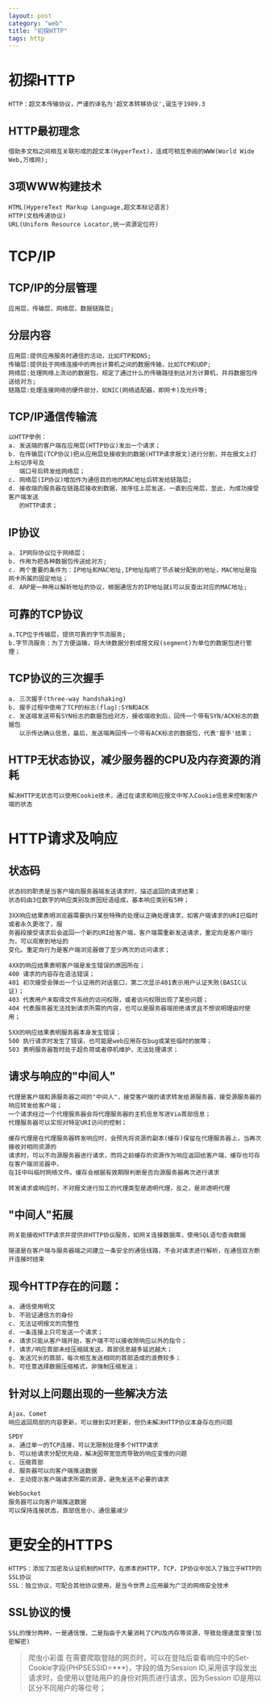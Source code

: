 ```yaml
---
layout: post
category: "web"
title: "初探HTTP"
tags: http
---
```


初探HTTP
======

    HTTP：超文本传输协议，严谨的译名为'超文本转移协议',诞生于1989.3

HTTP最初理念
-----------

    借助多文档之间相互关联形成的超文本(HyperText)，连成可相互参阅的WWW(World Wide Web,万维网);

3项WWW构建技术
--------

    HTML(HypereText Markup Language,超文本标记语言)
    HTTP(文档传递协议)
    URL(Uniform Resource Locator,统一资源定位符)

TCP/IP
======
TCP/IP的分层管理
-------

    应用层，传输层，网络层，数据链路层;

分层内容
------

    应用层:提供应用服务时通信的活动，比如FTP和DNS;
    传输层:提供处于网络连接中的两台计算机之间的数据传输，比如TCP和UDP;
    网络层:处理网络上流动的数据包，规定了通过什么的传输路径到达对方计算机，并将数据包传送给对方;
    链路层:处理连接网络的硬件部分，如NIC(网络适配器，即网卡)及光纤等;

TCP/IP通信传输流
--------

    以HTTP举例：
    a. 发送端的客户端在应用层(HTTP协议)发出一个请求；	
    b. 在传输层(TCP协议)把从应用层处接收到的数据(HTTP请求报文)进行分割，并在报文上打上标记序号及
       端口号后转发给网络层；
    c. 网络层(IP协议)增加作为通信目的地的MAC地址后转发给链路层;
    d. 接收端的服务器在链路层接收到数据，按序往上层发送，一直到应用层，至此，为成功接受客户端发送
       的HTTP请求；

IP协议
---------

    a. IP网际协议位于网络层；
    b. 作用为把各种数据包传送给对方;
    c. 两个重要的条件为：IP地址和MAC地址,IP地址指明了节点被分配到的地址，MAC地址是指网卡所属的固定地址；
    d. ARP是一种用以解析地址的协议，根据通信方的IP地址就i可以反查出对应的MAC地址;


可靠的TCP协议
----------

    a.TCP位于传输层，提供可靠的字节流服务;
    b.字节流服务：为了方便运输，将大块数据分割成报文段(segment)为单位的数据包进行管理；


TCP协议的三次握手
-------------

    a. 三次握手(three-way handshaking)
    b. 握手过程中使用了TCP的标志(flag):SYN和ACK
    c. 发送端发送带有SYN标志的数据包给对方，接收端收到后，回传一个带有SYN/ACK标志的数据包
       以示传达确认信息，最后，发送端再回传一个带有ACK标志的数据包，代表'握手'结束；

HTTP无状态协议，减少服务器的CPU及内存资源的消耗
----------

    解决HTTP无状态可以使用Cookie技术，通过在请求和响应报文中写入Cookie信息来控制客户端的状态

HTTP请求及响应
=========


状态码
-----

    状态码的职责是当客户端向服务器端发送请求时，描述返回的请求结果；
    状态码由3位数字的响应类别及原因短语组成，基本响应类别有5种；

    3XX响应结果表明浏览器需要执行某些特殊的处理以正确处理请求，如客户端请求的URI已临时或者永久更改了，服
    务器段接受请求后会返回一个新的URI给客户端，客户端需重新发送请求，重定向是客户端行为，可以观察到地址的
    变化。重定向行为是客户端浏览器做了至少两次的访问请求；

    4XX的响应结果表明客户端是发生错误的原因所在；
    400 请求的内容存在语法错误；
    401 初次接受会弹出一个认证用的对话窗口，第二次显示401表示用户认证失败(BASIC认证)；
    403 代表用户未取得文件系统的访问权限，或者访问权限出现了某些问题；
    404 代表服务器无法找到请求所需的内容，也可以是服务器端拒绝请求且不想说明理由时使用；

    5XX的响应结果表明服务器本身发生错误；
    500 执行请求时发生了错误，也可能是web应用存在bug或某些临时的故障；
    503 表明服务器暂时处于超负荷或者停机维护，无法处理请求；

请求与响应的"中间人"
-----------

    代理是客户端和源服务器之间的"中间人"，接受客户端的请求转发给源服务器，接受源服务器的
    响应转发给客户端；
    一个请求经过一个代理服务器会将代理服务器的主机信息写进Via首部信息；
    代理服务器可以实现对特定URI访问的控制；
    
    缓存代理是在代理服务器转发响应时，会预先将资源的副本(缓存)保留在代理服务器上，当再次接收对相同资源的
    请求时，可以不向源服务器进行请求，而将之前缓存的资源作为响应返回给客户端，缓存也可存在客户端浏览器中，
    在IE中叫临时网络文件。缓存会根据有效期限判断是否向源服务器再次进行请求

    转发请求或响应时，不对报文进行加工的代理类型是透明代理，反之，是非透明代理

"中间人"拓展
------

    网关能接收HTTP请求并提供非HTTP协议服务，如网关连接数据库，使用SQL语句查询数据

    隧道是在客户端与服务器端之间建立一条安全的通信线路，不会对请求进行解析，在通信双方断开连接时结束

现今HTTP存在的问题：
----------

    a. 通信使用明文
    b. 不验证通信方的身份
    c. 无法证明报文的完整性
    d. 一条连接上只可发送一个请求；
    e. 请求只能从客户端开始，客户端不可以接收除响应以外的指令；
    f. 请求/响应首部未经压缩就发送，首部信息越多延迟越大；
    g. 发送冗长的首部，每次相互发送相同的首部造成的浪费较多；
    h. 可任意选择数据压缩格式，非强制压缩发送；
针对以上问题出现的一些解决方法
----------

    Ajax、Comet
    响应返回局部的内容更新，可以做到实时更新，但仍未解决HTTP协议本身存在的问题

    SPDY
    a. 通过单一的TCP连接，可以无限制处理多个HTTP请求
    b. 可以给请求分配优先级，解决因带宽低而导致的响应变慢的问题
    c. 压缩首部
    d. 服务器可以向客户端推送数据
    e. 主动提示客户端请求所需的资源，避免发送不必要的请求

    WebSocket
    服务器可以向客户端推送数据
    可以保持连接状态，首部信息小，通信量减少

更安全的HTTPS
========

    HTTPS：添加了加密及认证机制的HTTP，在原本的HTTP，TCP，IP协议中加入了独立于HTTP的SSL协议
    SSL：独立协议，可配合其他协议使用，是当今世界上应用最为广泛的网络安全技术
SSL协议的慢
------

    SSL的慢分两种，一是通信慢，二是指由于大量消耗了CPU及内存等资源，导致处理速度变慢(加密解密)
	
>爬虫小彩蛋
    在需要爬取登陆的网页时，可以在登陆后查看响应中的Set-Cookie字段(PHPSESSID=***)，字段的值为Session ID,采用该字段发出请求时，会使用以登陆用户的身份对网页进行请求，因为Session ID是用以区分不同用户的等位号；









